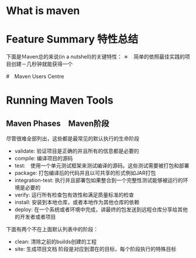 # What is maven

# Feature Summary 特性总结
下面是Ｍaven总的来说(in a nutshell)的关键特性：
＊　简单的依照最佳实践的项目创建－几秒钟就能获得一个


#　Maven Users Centre

# Running Maven Tools
## Maven Phases　Maven阶段
尽管很难全部列出，这些都是最常见的默认执行的生命阶段
* validate: 验证项目是正确的并且所有的信息都是必要的
* compile: 编译项目的源码
*  test:　使用一个单元测试框架来测试编译的源码。这些测试需要被打包和部署
* package: 打包编译后的代码并且以可共享的形式例如JAR打包 
* integration-test: 执行并且部署包如果整合到一个完整性测试能够被运行的环境是必要的
* verify: 运行所有检查包有效性和满足质量标准的检查
* install: 安装到本地仓库，或者本地作为其他仓库的依赖
* deploy: 在一个系统或者环境中完成，讲最终的包发送到远程仓库分享给其他的开发者或者项目

下面有两个不在上面默认列表中的阶段：
* clean: 清除之前的builds创建的工程
* site: 生成项目文档
阶段是对应到潜在的目标，每个阶段执行的特殊目标